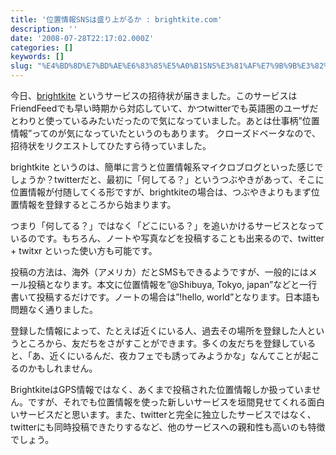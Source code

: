 ```yaml
---
title: '位置情報SNSは盛り上がるか : brightkite.com'
description: ''
date: '2008-07-28T22:17:02.000Z'
categories: []
keywords: []
slug: "%E4%BD%8D%E7%BD%AE%E6%83%85%E5%A0%B1SNS%E3%81%AF%E7%9B%9B%E3%82%8A%E4%B8%8A%E3%81%8C%E3%82%8B%E3%81%8B+%3A+brightkite%2Ecom"
---
```

今日、[brightkite](http://brightkite.com/) というサービスの招待状が届きました。このサービスはFriendFeedでも早い時期から対応していて、かつtwitterでも英語圏のユーザだとわりと使っているみたいだったので気になっていました。あとは仕事柄”位置情報”ってのが気になっていたというのもあります。 クローズドベータなので、招待状をリクエストしてひたすら待っていました。

brightkite というのは、簡単に言うと位置情報系マイクロブログといった感じでしょうか？twitterだと、最初に「何してる？」というつぶやきがあって、そこに位置情報が付随してくる形ですが、brightkiteの場合は、つぶやきよりもまず位置情報を登録するところから始まります。

つまり「何してる？」ではなく「どこにいる？」を追いかけるサービスとなっているのです。もちろん、ノートや写真などを投稿することも出来るので、twitter + twitxr といった使い方も可能です。

投稿の方法は、海外（アメリカ）だとSMSもできるようですが、一般的にはメール投稿となります。本文に位置情報を”@Shibuya, Tokyo, japan”などと一行書いて投稿するだけです。ノートの場合は”!hello, world”となります。日本語も問題なく通りました。

登録した情報によって、たとえば近くにいる人、過去その場所を登録した人というところから、友だちをさがすことができます。多くの友だちを登録していると、「あ、近くにいるんだ、夜カフェでも誘ってみようかな」なんてことが起こるのかもしれません。

BrightkiteはGPS情報ではなく、あくまで投稿された位置情報しか扱っていません。ですが、それでも位置情報を使った新しいサービスを垣間見せてくれる面白いサービスだと思います。また、twitterと完全に独立したサービスではなく、twitterにも同時投稿できたりするなど、他のサービスへの親和性も高いのも特徴でしょう。